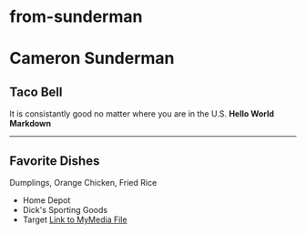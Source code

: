 # from-sunderman
# Cameron Sunderman
## Taco Bell
It is consistantly good no matter where you are in the U.S.
**Hello World** **Markdown**
___
## Favorite Dishes
Dumplings, Orange Chicken, Fried Rice
- Home Depot
- Dick's Sporting Goods
- Target
[Link to MyMedia File](MyMedia.md)